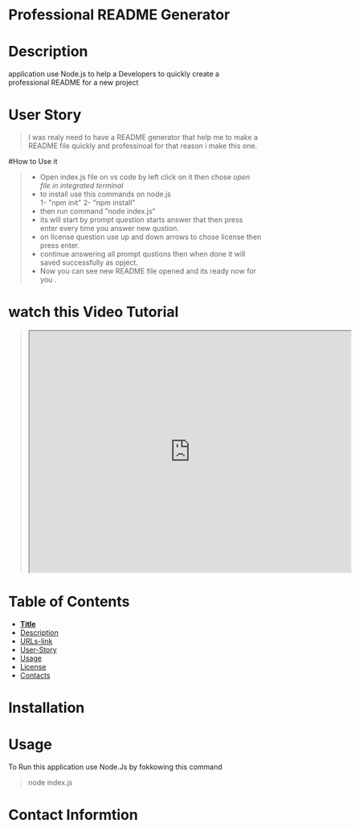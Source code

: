 # Professional README Generator 

# Description
application use Node.js to help a Developers to  quickly create a professional README for a new project

# User Story

>I  was realy need to have a README generator that help me to make a README file quickly and professinoal for that reason i make this one.

#How to Use it
>- Open index.js file on vs code by left click on it then chose *open file in integrated terminal*
>- to install use this commands on node.js  
1- "npm init"
2- "npm install"
>- then run command "node index.js"
>- its will start by prompt question starts answer that then press enter every time you answer new qustion. 
>- on license question use up and down arrows to chose license then press enter.
>- continue answering all prompt qustions then when done it will saved successfully as opject.
>-  Now you can see new README file opened and its ready now for you . 


# watch this Video  Tutorial
><iframe src="https://drive.google.com/file/d/1Xum0eZsTuIBlqw71y9PE4IbtJWzUWmg5/preview" width="640" height="480"></iframe>

# Table of Contents

- **[Title](#Title)**
- [Description](#Description)
- [URLs-link](#URLs-link)
- [User-Story](#User-Story)
- [Usage](#Usage)
- [License](#License)
- [Contacts](#Contacts)

# Installation

# Usage 
To Run this application use Node.Js by fokkowing this command 

>node index.js

# Contact Informtion
